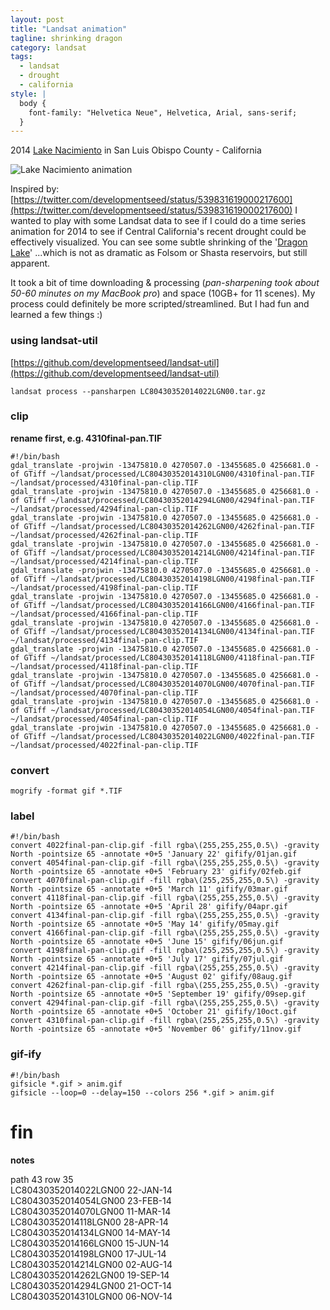 ```yaml
---
layout: post
title: "Landsat animation"
tagline: shrinking dragon
category: landsat
tags:
  - landsat
  - drought
  - california
style: |
  body {
    font-family: "Helvetica Neue", Helvetica, Arial, sans-serif;
  }
---
```


2014 [Lake Nacimiento](http://www.openstreetmap.org/#map=12/35.7432/-120.9483) in San Luis Obispo County - California

![Lake Nacimiento animation](http://i.imgur.com/s7ukngS.gif)

Inspired by: [https://twitter.com/developmentseed/status/539831619000217600](https://twitter.com/developmentseed/status/539831619000217600) I wanted to play with some Landsat data to see if I could do a time series animation for 2014 to see if Central California's recent drought could be effectively visualized. You can see some subtle shrinking of the '[Dragon Lake](http://en.wikipedia.org/wiki/Lake_Nacimiento)' ...which is not as dramatic as Folsom or Shasta reservoirs, but still apparent.

It took a bit of time downloading & processing (_pan-sharpening took about 50-60 minutes on my MacBook pro_) and space (10GB+ for 11 scenes). My process could definitely be more scripted/streamlined. But I had fun and learned a few things :)

### using landsat-util
[https://github.com/developmentseed/landsat-util](https://github.com/developmentseed/landsat-util)  

	landsat process --pansharpen LC80430352014022LGN00.tar.gz

### clip
**rename first, e.g. 4310final-pan.TIF**  

	#!/bin/bash
	gdal_translate -projwin -13475810.0 4270507.0 -13455685.0 4256681.0 -of GTiff ~/landsat/processed/LC80430352014310LGN00/4310final-pan.TIF ~/landsat/processed/4310final-pan-clip.TIF
	gdal_translate -projwin -13475810.0 4270507.0 -13455685.0 4256681.0 -of GTiff ~/landsat/processed/LC80430352014294LGN00/4294final-pan.TIF ~/landsat/processed/4294final-pan-clip.TIF
	gdal_translate -projwin -13475810.0 4270507.0 -13455685.0 4256681.0 -of GTiff ~/landsat/processed/LC80430352014262LGN00/4262final-pan.TIF ~/landsat/processed/4262final-pan-clip.TIF
	gdal_translate -projwin -13475810.0 4270507.0 -13455685.0 4256681.0 -of GTiff ~/landsat/processed/LC80430352014214LGN00/4214final-pan.TIF ~/landsat/processed/4214final-pan-clip.TIF
	gdal_translate -projwin -13475810.0 4270507.0 -13455685.0 4256681.0 -of GTiff ~/landsat/processed/LC80430352014198LGN00/4198final-pan.TIF ~/landsat/processed/4198final-pan-clip.TIF
	gdal_translate -projwin -13475810.0 4270507.0 -13455685.0 4256681.0 -of GTiff ~/landsat/processed/LC80430352014166LGN00/4166final-pan.TIF ~/landsat/processed/4166final-pan-clip.TIF
	gdal_translate -projwin -13475810.0 4270507.0 -13455685.0 4256681.0 -of GTiff ~/landsat/processed/LC80430352014134LGN00/4134final-pan.TIF ~/landsat/processed/4134final-pan-clip.TIF
	gdal_translate -projwin -13475810.0 4270507.0 -13455685.0 4256681.0 -of GTiff ~/landsat/processed/LC80430352014118LGN00/4118final-pan.TIF ~/landsat/processed/4118final-pan-clip.TIF
	gdal_translate -projwin -13475810.0 4270507.0 -13455685.0 4256681.0 -of GTiff ~/landsat/processed/LC80430352014070LGN00/4070final-pan.TIF ~/landsat/processed/4070final-pan-clip.TIF
	gdal_translate -projwin -13475810.0 4270507.0 -13455685.0 4256681.0 -of GTiff ~/landsat/processed/LC80430352014054LGN00/4054final-pan.TIF ~/landsat/processed/4054final-pan-clip.TIF
	gdal_translate -projwin -13475810.0 4270507.0 -13455685.0 4256681.0 -of GTiff ~/landsat/processed/LC80430352014022LGN00/4022final-pan.TIF ~/landsat/processed/4022final-pan-clip.TIF

### convert
	mogrify -format gif *.TIF

### label
	#!/bin/bash
	convert 4022final-pan-clip.gif -fill rgba\(255,255,255,0.5\) -gravity North -pointsize 65 -annotate +0+5 'January 22' gifify/01jan.gif
	convert 4054final-pan-clip.gif -fill rgba\(255,255,255,0.5\) -gravity North -pointsize 65 -annotate +0+5 'February 23' gifify/02feb.gif
	convert 4070final-pan-clip.gif -fill rgba\(255,255,255,0.5\) -gravity North -pointsize 65 -annotate +0+5 'March 11' gifify/03mar.gif
	convert 4118final-pan-clip.gif -fill rgba\(255,255,255,0.5\) -gravity North -pointsize 65 -annotate +0+5 'April 28' gifify/04apr.gif
	convert 4134final-pan-clip.gif -fill rgba\(255,255,255,0.5\) -gravity North -pointsize 65 -annotate +0+5 'May 14' gifify/05may.gif
	convert 4166final-pan-clip.gif -fill rgba\(255,255,255,0.5\) -gravity North -pointsize 65 -annotate +0+5 'June 15' gifify/06jun.gif
	convert 4198final-pan-clip.gif -fill rgba\(255,255,255,0.5\) -gravity North -pointsize 65 -annotate +0+5 'July 17' gifify/07jul.gif
	convert 4214final-pan-clip.gif -fill rgba\(255,255,255,0.5\) -gravity North -pointsize 65 -annotate +0+5 'August 02' gifify/08aug.gif
	convert 4262final-pan-clip.gif -fill rgba\(255,255,255,0.5\) -gravity North -pointsize 65 -annotate +0+5 'September 19' gifify/09sep.gif
	convert 4294final-pan-clip.gif -fill rgba\(255,255,255,0.5\) -gravity North -pointsize 65 -annotate +0+5 'October 21' gifify/10oct.gif
	convert 4310final-pan-clip.gif -fill rgba\(255,255,255,0.5\) -gravity North -pointsize 65 -annotate +0+5 'November 06' gifify/11nov.gif

### gif-ify
	#!/bin/bash
	gifsicle *.gif > anim.gif
	gifsicle --loop=0 --delay=150 --colors 256 *.gif > anim.gif

# fin

**notes**  

path 43 row 35  
LC80430352014022LGN00 22-JAN-14  
LC80430352014054LGN00 23-FEB-14  
LC80430352014070LGN00 11-MAR-14  
LC80430352014118LGN00 28-APR-14  
LC80430352014134LGN00 14-MAY-14  
LC80430352014166LGN00 15-JUN-14  
LC80430352014198LGN00 17-JUL-14  
LC80430352014214LGN00 02-AUG-14  
LC80430352014262LGN00 19-SEP-14  
LC80430352014294LGN00 21-OCT-14  
LC80430352014310LGN00 06-NOV-14  
